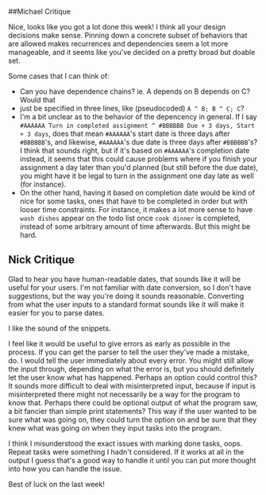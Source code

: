 ##Michael Critique

Nice, looks like you got a lot done this week!  I think all your design
decisions make sense.  Pinning down a concrete subset of behaviors that are
allowed makes recurrences and dependencies seem a lot more manageable, and it
seems like you've decided on a pretty broad but doable set.

Some cases that I can think of:
* Can you have dependence chains?  ie. A depends on B depends on C?  Would that
* just be specified in
three lines, like (pseudocoded) `A ^ B; B ^ C; C`?
* I'm a bit unclear as to the behavior of the depencency in general.  If I say 
`#AAAAAA Turn in completed assignment ^ #BBBBBB Due + 3 days, Start + 3 days`,
does that mean `#AAAAAA`'s start date is three days after `#BBBBBB`'s, and
likewise, `#AAAAAA`'s due date is three days after `#BBBBBB`'s?  I think that
sounds right, but if it's based on `#AAAAAA`'s completion date instead, it
seems that this could cause problems where if you finish your assignment a day
later than you'd planned (but still before the due date), you might have it be
legal to turn in the assignment one day late as well (for instance).
* On the other hand, having it based on completion date would be kind of nice
for some tasks, ones that have to be completed in order but with looser time
constraints.  For instance, it makes a lot more sense to have `wash dishes`
appear on the todo list once `cook dinner` is completed, instead of some 
arbitrary amount of time afterwards.  But this might be hard.

## Nick Critique

Glad to hear you have human-readable dates, that sounds like it will be useful for your users.  I'm not familiar with date conversion, so I don't have suggestions, but the way you're doing it sounds reasonable.  Converting from what the user inputs to a standard format sounds like it will make it easier for you to parse dates.

I like the sound of the snippets.

I feel like it would be useful to give errors as early as possible in the process.  If you can get the parser to tell the user they've made a mistake, do.  I would tell the user immediately about every error.  You might still allow the input through, depending on what the error is, but you should definitely let the user know what has happened.  Perhaps an option could control this?  It sounds more difficult to deal with misinterpreted input, because if input is misinterpreted there might not necessarily be a way for the program to know that.  Perhaps there could be optional output of what the program saw, a bit fancier than simple print statements?  This way if the user wanted to be sure what was going on, they could turn the option on and be sure that they knew what was going on when they input tasks into the program.

I think I misunderstood the exact issues with marking done tasks, oops.  Repeat tasks were something I hadn't considered.  If it works at all in the output I guess that's a good way to handle it until you can put more thought into how you can handle the issue.

Best of luck on the last week!
